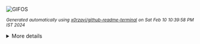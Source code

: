 <div align="justify">
<picture>
    <source media="(prefers-color-scheme: dark)" srcset="https://i.ibb.co/HtBYPby/output-gif.gif">
    <source media="(prefers-color-scheme: light)" srcset="https://i.ibb.co/HtBYPby/output-gif.gif">
    <img alt="GIFOS" src="https://i.ibb.co/HtBYPby/output-gif.gif">
</picture>

<sub><i>Generated automatically using [x0rzavi/github-readme-terminal](https://github.com/x0rzavi/github-readme-terminal) on Sat Feb 10 10:39:58 PM IST 2024</i></sub>

<details>
<summary>More details</summary>

</details>
</div>

<!-- Image deletion URL: https://ibb.co/gSmwWf8/77f1d731e5f16a2ee234297c82dcfdb7 -->